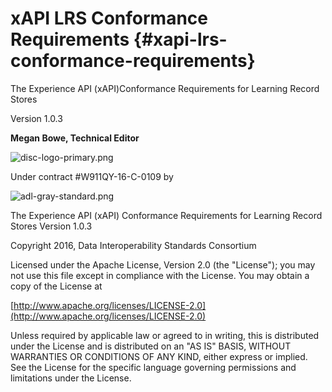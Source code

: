 # xAPI LRS Conformance Requirements {#xapi-lrs-conformance-requirements}

The Experience API (xAPI)Conformance Requirements for Learning Record Stores

Version 1.0.3

**Megan Bowe, Technical Editor**

![disc-logo-primary.png](export/assets/disc-logo-primary.png)

Under contract #W911QY-16-C-0109 by

![adl-gray-standard.png](export/assets/adl-gray-standard.png)

The Experience API (xAPI) Conformance Requirements for Learning Record Stores Version 1.0.3

Copyright 2016, Data Interoperability Standards Consortium

Licensed under the Apache License, Version 2.0 (the &quot;License&quot;); you may not use this file except in compliance with the License. You may obtain a copy of the License at

[http://www.apache.org/licenses/LICENSE-2.0](http://www.apache.org/licenses/LICENSE-2.0)

Unless required by applicable law or agreed to in writing, this is distributed under the License and is distributed on an &quot;AS IS&quot; BASIS, WITHOUT WARRANTIES OR CONDITIONS OF ANY KIND, either express or implied. See the License for the specific language governing permissions and limitations under the License.